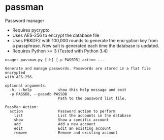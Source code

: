 # passman
Password manager

 - Requires pycrypto
 - Uses AES-256 to encrypt the database file
 - Uses PBKDF2 wtih 100,000 rounds to generate the encryption key from a passphrase. New salt is generated each time the database is updated.
 - Requires Python >= 3 (Tested with Python 3.4)
```
usage: passman.py [-h] [-p PASSDB] action ...

Generate and manage passwords. Passwords are stored in a flat file encrypted
with AES-256.

optional arguments:
  -h, --help            show this help message and exit
  -p PASSDB, --passdb PASSDB
                        Path to the password list file.

PassMan Action:
  action                Password action to perform
    list                List the accounts in the database
    show                Show a specific account
    add                 Add a new account
    edit                Edit an existing account
    remove              Remove and existing account
```

